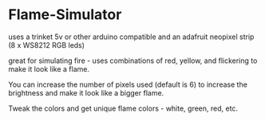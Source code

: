 Flame-Simulator
================

uses a trinket 5v or other arduino compatible and an adafruit neopixel strip (8 x WS8212 RGB leds)

great for simulating fire - uses combinations of red, yellow, and flickering to make it look like a flame.

You can increase the number of pixels used (default is 6) to increase the brightness and make it look like a bigger flame.

Tweak the colors and get unique flame colors - white, green, red, etc.
